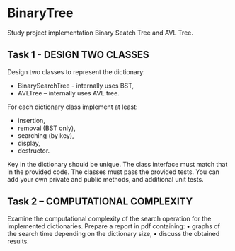 # BinaryTree
Study project implementation Binary Seatch Tree and AVL Tree.

## Task 1 - DESIGN TWO CLASSES
Design two classes to represent the dictionary:
* BinarySearchTree - internally uses BST,
* AVLTree – internally uses AVL tree.

For each dictionary class implement at least:
* insertion,
* removal (BST only),
* searching (by key),
* display,
* destructor.

Key in the dictionary should be unique.
The class interface must match that in the provided code.
The classes must pass the provided tests. You can add your own private and public methods, and additional unit tests.

## Task 2 – COMPUTATIONAL COMPLEXITY
Examine the computational complexity of the search operation for the implemented dictionaries. Prepare a report in pdf containing:
•	graphs of the search time depending on the dictionary size,
•	discuss the obtained results.



